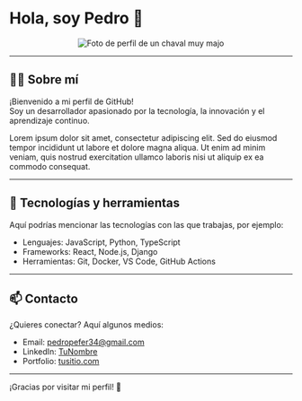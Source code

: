 # Hola, soy Pedro 👋

<p align="center">
  <img src="https://via.placeholder.com/800x200.png?text=Tu+Imagen+Aqui" alt="Foto de perfil de un chaval muy majo" />
</p>

---

## 🧑‍💻 Sobre mí

¡Bienvenido a mi perfil de GitHub!  
Soy un desarrollador apasionado por la tecnología, la innovación y el aprendizaje continuo.

Lorem ipsum dolor sit amet, consectetur adipiscing elit. Sed do eiusmod tempor incididunt ut labore et dolore magna aliqua. Ut enim ad minim veniam, quis nostrud exercitation ullamco laboris nisi ut aliquip ex ea commodo consequat.

---

## 🚀 Tecnologías y herramientas

Aquí podrías mencionar las tecnologías con las que trabajas, por ejemplo:

- Lenguajes: JavaScript, Python, TypeScript
- Frameworks: React, Node.js, Django
- Herramientas: Git, Docker, VS Code, GitHub Actions

---

## 📫 Contacto

¿Quieres conectar? Aquí algunos medios:

- Email: pedropefer34@gmail.com
- LinkedIn: [TuNombre](https://linkedin.com/in/tuusuario)  
- Portfolio: [tusitio.com](https://tusitio.com)

---

¡Gracias por visitar mi perfil! 🚀


<!--
**pedronau/pedronau** is a ✨ _special_ ✨ repository because its `README.md` (this file) appears on your GitHub profile.

Here are some ideas to get you started:

- 🔭 I’m currently working on ...
- 🌱 I’m currently learning ...
- 👯 I’m looking to collaborate on ...
- 🤔 I’m looking for help with ...
- 💬 Ask me about ...
- 📫 How to reach me: ...
- 😄 Pronouns: ...
- ⚡ Fun fact: ...
-->
